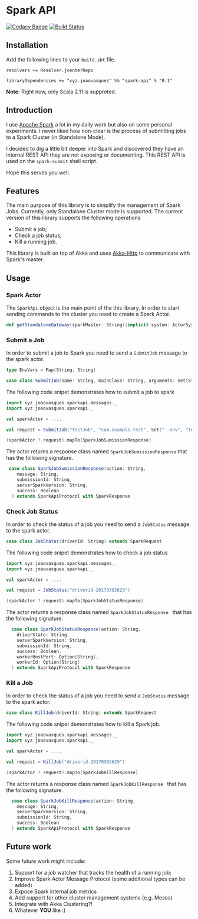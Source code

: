# Spark API

[![Codacy Badge](https://api.codacy.com/project/badge/Grade/10ab7014e35e476cb29be6c39e5069c4)](https://www.codacy.com/app/joaovasques_716/spark-api?utm_source=github.com&amp;utm_medium=referral&amp;utm_content=JoaoVasques/spark-api&amp;utm_campaign=Badge_Grade) [![Build Status](https://travis-ci.org/JoaoVasques/spark-api.svg?branch=master)](https://travis-ci.org/JoaoVasques/spark-api)

## Installation

Add the following lines to your `build.sbt` file.

    resolvers += Resolver.jcenterRepo
    
    libraryDependencies += "xyz.joaovasques" %% "spark-api" % "0.1"
    
**Note:** Right now, only Scala 2.11 is supproted.

## Introduction

I use [Apache Spark](http://spark.apache.org/) a lot in my daily work but also on some personal experiments. I never liked how non-clear is the 
process of submitting jobs to a Spark Cluster (in Standalone Mode). 

I decided to dig a little bit deeper into Spark and 
discovered they have an internal REST API they are not exposing or documenting. This REST API is used on the 
`spark-submit` shell script. 

Hope this serves you well.

## Features

The main purpose of this library is to simplify the management of Spark Jobs. Currently, only Standalone Cluster mode is supported. The current version of this library supports the following operations

+ Submit a job;
+ Check a job status;
+ Kill a running job.

This library is built on top of Akka and uses [Akka-Http](http://doc.akka.io/docs/akka-http/current/scala.html) to communicate with Spark's master.

## Usage

### Spark Actor

The `SparkApi` object is the main point of the this library. In order to start sending commands to the cluster you need to create a Spark Actor.

```scala
def getStandaloneGateway(sparkMaster: String)(implicit system: ActorSystem): ActorRef
```

### Submit a Job

In order to submit a job to Spark you need to send a `SubmitJob` message to the spark actor. 

```scala
type EnvVars = Map[String, String]

case class SubmitJob(name: String, mainClass: String, arguments: Set[String], jarLocation: String, envVars: EnvVars) extends SparkRequest
```

The following code snipet demonstrates how to submit a job to spark

```scala
import xyz.joaovasques.sparkapi.messages._
import xyz.joaovasques.sparkapi._

val sparkActor = ....

val request = SubmitJob("TestJob", "com.example.test", Set("--env", "test"), "s3n://...", Map())

(sparkActor ? request).mapTo[SparkJobSumissionResponse]
```

The actor returns a response class named `SparkJobSumissionResponse` that has the following signature.

```scala
 case class SparkJobSumissionResponse(action: String,
    message: String,
    submissionId: String,
    serverSparkVersion: String,
    success: Boolean
  ) extends SparkApiProtocol with SparkResponse
```

### Check Job Status

In order to check the status of a job you need to send a `JobStatus` message to the spark actor. 

```scala
case class JobStatus(driverId: String) extends SparkRequest
```

The following code snipet demonstrates how to check a job status

```scala
import xyz.joaovasques.sparkapi.messages._
import xyz.joaovasques.sparkapi._

val sparkActor = ....

val request = JobStatus("driverid-20170302629")

(sparkActor ? request).mapTo[SparkJobStatusResponse]
```

The actor returns a response class named `SparkJobStatusResponse ` that has the following signature.

```scala
  case class SparkJobStatusResponse(action: String,
    driverState: String,
    serverSparkVersion: String,
    submissionId: String,
    success: Boolean,
    workerHostPort: Option[String],
    workerId: Option[String]
  ) extends SparkApiProtocol with SparkResponse
```

### Kill a Job

In order to check the status of a job you need to send a `JobStatus` message to the spark actor. 

```scala
case class KillJob(driverId: String) extends SparkRequest
```

The following code snipet demonstrates how to kill a Spark job.

```scala
import xyz.joaovasques.sparkapi.messages._
import xyz.joaovasques.sparkapi._

val sparkActor = ....

val request = KillJob("driverid-20170302629")

(sparkActor ? request).mapTo[SparkJobKillResponse]
```

The actor returns a response class named `SparkJobKillResponse ` that has the following signature.

```scala
  case class SparkJobKillResponse(action: String,
    message: String,
    serverSparkVersion: String,
    submissionId: String,
    success: Boolean
  ) extends SparkApiProtocol with SparkResponse
```

## Future work

Some future work might include:

1. Support for a job watcher that tracks the health of a running job;
2. Improve Spark Actor Message Protocol (some additional types can be added)
2. Expose Spark internal job metrics
3. Add support for other cluster management systems (e.g. Mesos)
4. Integrate with Akka Clustering?! 
5. Whatever **YOU** like :)
